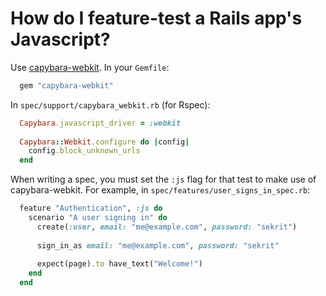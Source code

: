 # How do I feature-test a Rails app's Javascript?

Use [capybara-webkit]. In your `Gemfile`:

```ruby
  gem "capybara-webkit"
```

In `spec/support/capybara_webkit.rb` (for Rspec):

```ruby
  Capybara.javascript_driver = :webkit
  
  Capybara::Webkit.configure do |config|
    config.block_unknown_urls
  end
```

When writing a spec, you must set the `:js` flag for that test to make use of
capybara-webkit. For example, in `spec/features/user_signs_in_spec.rb`:

```ruby
  feature "Authentication", :js do
    scenario "A user signing in" do
      create(:user, email: "me@example.com", password: "sekrit")
  
      sign_in_as email: "me@example.com", password: "sekrit"
  
      expect(page).to have_text("Welcome!")
    end
  end
```

[capybara-webkit]: https://github.com/thoughtbot/capybara-webkit

